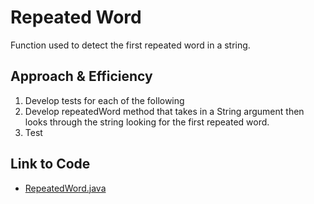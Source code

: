 # Repeated Word
Function used to detect the first repeated word in a string.

## Approach & Efficiency
1. Develop tests for each of the following
2. Develop repeatedWord method that takes in a String argument then looks through the string looking for the first repeated word.
3. Test

## Link to Code
* [RepeatedWord.java](../src/main/java/code401Challenges/repeatedword/RepeatedWord.java)
